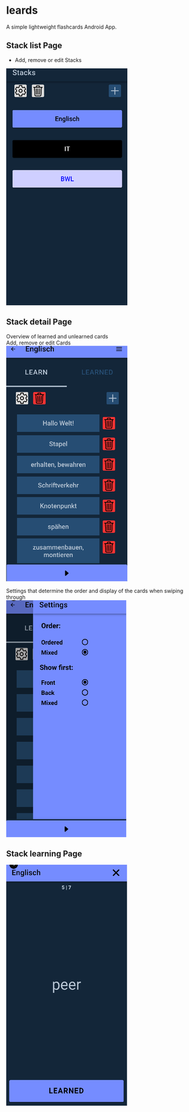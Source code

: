 
# leards


A simple lightweight flashcards Android App.


## Stack list Page
- Add, remove or edit Stacks

![App Screenshot](stackPage.png)

## Stack detail Page
Overview of learned and unlearned cards   
Add, remove or edit Cards  
![App Screenshot](stackDetailDeletePage.png)  

Settings that determine the order and display of the cards when swiping through  
![App Screenshot](stackDetailSettingsPage.png)  

## Stack learning Page
![App Screenshot](stackLearnPage.png) 
